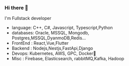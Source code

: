 ### Hi there 👋
I'm Fullstack developer
- language: C++, C#, Javascript, Typescript,Python
- databases: Oracle, MSSQL, Mongodb, Postgres,MSSQL,DyanmoDB,Redis... 
- FrontEnd : React,Vue,Flutter
- Backend : Nodejs,Nestjs,FastApi,Django
- Devops: Kubernetes, AWS, GPC, Docker🐳
- Misc : Firebase, Elasticsearch, rabbitMQ,Kafka, Hadoop
